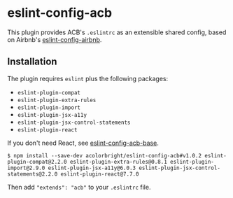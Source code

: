 # eslint-config-acb

This plugin provides ACB's `.eslintrc` as an extensible shared config, based on Airbnb's
[eslint-config-airbnb](https://github.com/airbnb/javascript/tree/master/packages/eslint-config-airbnb).

## Installation

The plugin requires `eslint` plus the following packages:
  - `eslint-plugin-compat`
  - `eslint-plugin-extra-rules`
  - `eslint-plugin-import`
  - `eslint-plugin-jsx-a11y`
  - `eslint-plugin-jsx-control-statements`
  - `eslint-plugin-react`

If you don't need React, see [eslint-config-acb-base](https://github.com/acolorbright/eslint-config-acb-base).

```shell
$ npm install --save-dev acolorbright/eslint-config-acb#v1.0.2 eslint-plugin-compat@2.2.0 eslint-plugin-extra-rules@0.8.1 eslint-plugin-import@2.9.0 eslint-plugin-jsx-a11y@6.0.3 eslint-plugin-jsx-control-statements@2.2.0 eslint-plugin-react@7.7.0
```

Then add `"extends": "acb"` to your `.eslintrc` file.
